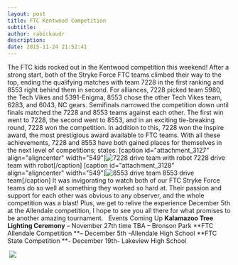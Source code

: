 ```yaml
---
layout: post
title: FTC Kentwood Competition
subtitle:
author: rabickaudr
description:
date: 2015-11-24 21:52:41
---
```


The FTC kids rocked out in the Kentwood competition this weekend! After a strong start, both of the Stryke Force FTC teams climbed their way to the top, ending the qualifying matches with team 7228 in the first ranking and 8553 right behind them in second. For alliances, 7228 picked team 5980, the Tech Vikes and 5391-Enigma, 8553 chose the other Tech Vikes team, 6283, and 6043, NC gears. Semifinals narrowed the competition down until finals matched the 7228 and 8553 teams against each other. The first win went to 7228, the second went to 8553, and in an exciting tie-breaking round, 7228 won the competition. In addition to this, 7228 won the Inspire award, the most prestigious award available to FTC teams. With all these achievements, 7228 and 8553 have both gained places for themselves in the next level of competitions; states. [caption id="attachment_3127" align="aligncenter" width="549"]![7228 drive team with robot](/wp-content/uploads/2015/11/Kentwood-2015-91.jpg) 7228 drive team with robot[/caption] [caption id="attachment_3128" align="aligncenter" width="549"]![8553 drive team](http://strykeforce.org/wp-content/uploads/2015/11/100_3122.jpg) 8553 drive team[/caption] It was invigorating to watch both of our FTC Stryke Force teams do so well at something they worked so hard at. Their passion and support for each other was obvious to any observer, and the whole competition was a blast! Plus, we get to relive the experience December 5th at the Allendale competition, I hope to see you all there for what promises to be another amazing tournament.   Events Coming Up **Kalamazoo Tree Lighting Ceremony** – November 27th time TBA – Bronson Park **FTC Allendale Competition **– December 5th -Allendale High School **FTC State Competition **\- December 19th- Lakeview High School

 ![](/wp-content/uploads/2015/11/Kentwood-2015-96.jpg)
